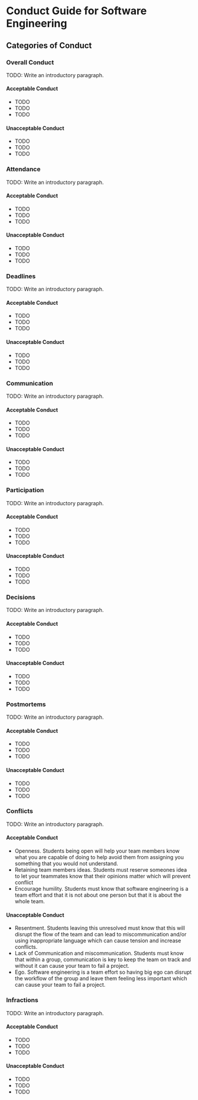 # Conduct Guide for Software Engineering

## Categories of Conduct

### Overall Conduct

TODO: Write an introductory paragraph.

#### Acceptable Conduct

- TODO
- TODO
- TODO

#### Unacceptable Conduct

- TODO
- TODO
- TODO

### Attendance

TODO: Write an introductory paragraph.

#### Acceptable Conduct

- TODO
- TODO
- TODO

#### Unacceptable Conduct

- TODO
- TODO
- TODO

### Deadlines

TODO: Write an introductory paragraph.

#### Acceptable Conduct

- TODO
- TODO
- TODO

#### Unacceptable Conduct

- TODO
- TODO
- TODO

### Communication

TODO: Write an introductory paragraph.

#### Acceptable Conduct

- TODO
- TODO
- TODO

#### Unacceptable Conduct

- TODO
- TODO
- TODO

### Participation

TODO: Write an introductory paragraph.

#### Acceptable Conduct

- TODO
- TODO
- TODO

#### Unacceptable Conduct

- TODO
- TODO
- TODO

### Decisions

TODO: Write an introductory paragraph.

#### Acceptable Conduct

- TODO
- TODO
- TODO

#### Unacceptable Conduct

- TODO
- TODO
- TODO

### Postmortems

TODO: Write an introductory paragraph.

#### Acceptable Conduct

- TODO
- TODO
- TODO

#### Unacceptable Conduct

- TODO
- TODO
- TODO

### Conflicts

TODO: Write an introductory paragraph.

#### Acceptable Conduct

- Openness. Students being open will help your team members know what you are capable of doing to help avoid them from assigning you something that you would not understand.
- Retaining team members ideas. Students must reserve someones idea to let your teammates know that their opinions matter which will prevent conflict
- Encourage humility. Students must know that software engineering is a team effort and that it is not about one person but that it is about the whole team.

#### Unacceptable Conduct

- Resentment. Students leaving this unresolved must know that this will disrupt the flow of the team and can lead to miscommunication and/or using inappropriate language which can cause tension and increase conflicts.
- Lack of Communication and miscommunication. Students must know that within a group, communication is key to keep the team on track and without it can cause your team to fail a project.
- Ego. Software engineering is a team effort so having big ego can disrupt the workflow of the group and leave them feeling less important which can cause your team to fail a project.

### Infractions

TODO: Write an introductory paragraph.

#### Acceptable Conduct

- TODO
- TODO
- TODO

#### Unacceptable Conduct

- TODO
- TODO
- TODO
